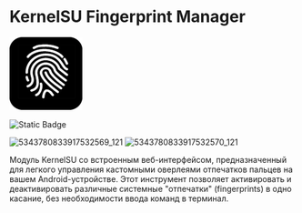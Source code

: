 # KernelSU Fingerprint Manager
![FingerPrint](https://github.com/Turbik2/-Fingerprint-Manager/blob/main/image/FingerPrint.png)

![Static Badge](https://img.shields.io/badge/%D0%A0%D0%B5%D0%BB%D0%B8%D0%B7-V1.2-Green?link=https%3A%2F%2Fgithub.com%2FTurbik2%2FFingerprint-Manager%2Freleases%2Fdownload%2FV1.2%2FFingerPrint.V1.2.zip)

![5343780833917532569_121](https://github.com/user-attachments/assets/519582ab-5649-407b-a14d-a18e2c037fdb) ![5343780833917532570_121](https://github.com/user-attachments/assets/9684df65-2dfb-4c2e-ac8b-7f224eb8f09d)

Модуль KernelSU со встроенным веб-интерфейсом, предназначенный для легкого управления кастомными оверлеями отпечатков пальцев на вашем Android-устройстве. Этот инструмент позволяет активировать и деактивировать различные системные "отпечатки" (fingerprints) в одно касание, без необходимости ввода команд в терминал.

